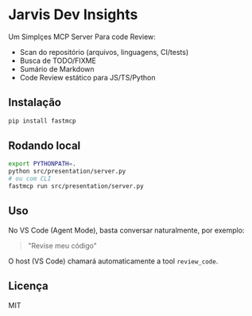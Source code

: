 # Jarvis Dev Insights

Um Simplçes MCP Server Para code Review:

- Scan do repositório (arquivos, linguagens, CI/tests)
- Busca de TODO/FIXME
- Sumário de Markdown
- Code Review estático para JS/TS/Python

## Instalação

```bash
pip install fastmcp
```

## Rodando local

```bash
export PYTHONPATH=.
python src/presentation/server.py
# ou com CLI
fastmcp run src/presentation/server.py
```

## Uso

No VS Code (Agent Mode), basta conversar naturalmente, por exemplo:

> "Revise meu código"

O host (VS Code) chamará automaticamente a tool `review_code`.

## Licença

MIT
